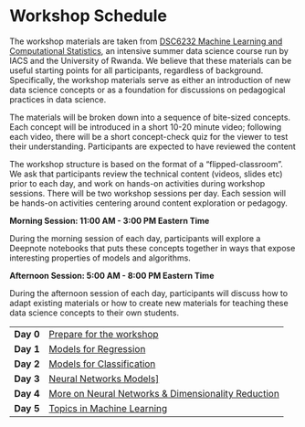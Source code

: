 # Workshop Schedule

The workshop materials are taken from [DSC6232 Machine Learning and Computational Statistics](https://onefishy.github.io/Rwanda-Data-Science/), an intensive summer data science course run by IACS and the University of Rwanda. We believe that these materials can be useful starting points for all participants, regardless of background. Specifically, the workshop materials serve as either an introduction of new data science concepts or as a foundation for discussions on pedagogical practices in data science. 

The materials will be broken down into a sequence of bite-sized concepts. Each concept will be introduced in a short 10-20 minute video; following each video, there will be a short concept-check quiz for the viewer to test their understanding. Participants are expected to have reviewed the content 

The workshop structure is based on the format of a “flipped-classroom”. We ask that participants review the technical content (videos, slides etc) prior to each day, and work on hands-on activities during workshop sessions. There will be two workshop sessions per day. Each session will be hands-on activities centering around content exploration or pedagogy.

**Morning Session: 11:00 AM - 3:00 PM Eastern Time**

During the morning session of each day, participants will explore a Deepnote notebooks that puts these concepts together in ways that expose interesting properties of models and algorithms.

**Afternoon Session: 5:00 AM - 8:00 PM Eastern Time**

During the afternoon session of each day, participants will discuss how to adapt existing materials or how to create new materials for teaching these data science concepts to their own students.

<table>
  <tr>
    <td><b>Day 0</b></td>
    <td><a href="./day0.html">Prepare for the workshop</a></td>
  </tr>
  <tr>
    <td><b>Day 1</b></td>
    <td><a href="./day1.html">Models for Regression</a></td>
  </tr>
  <tr>
    <td><b>Day 2</b></td>
    <td><a href="./day2.html">Models for Classification</a></td>
  </tr>
  <tr>
    <td><b>Day 3</b></td> 
    <td><a href="./day3.html">Neural Networks Models]</a></td>
  </tr>
  <tr>
    <td><b>Day 4</b></td> 
    <td><a href="./day4.html">More on Neural Networks & Dimensionality Reduction</a></td>
  </tr>
  <tr>
    <td><b>Day 5</b></td> 
    <td><a href="./day5.html">Topics in Machine Learning</a></td>
  </tr>
</table>
